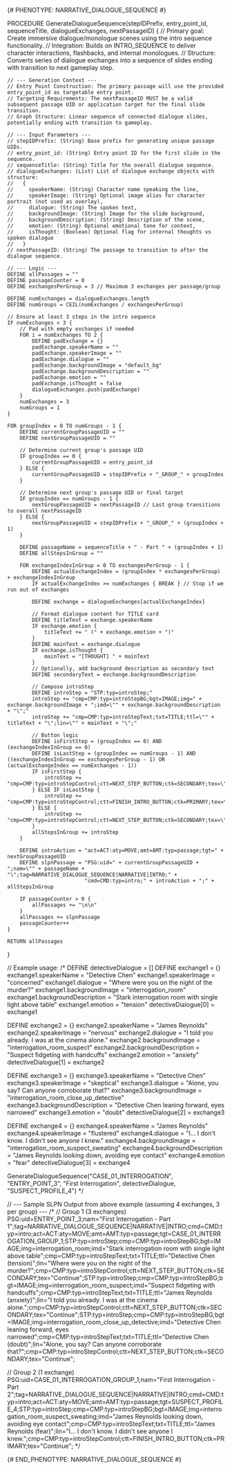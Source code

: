 {# PHENOTYPE: NARRATIVE_DIALOGUE_SEQUENCE #}

PROCEDURE GenerateDialogueSequence(stepIDPrefix, entry_point_id, sequenceTitle, dialogueExchanges, nextPassageID) {
    // Primary goal: Create immersive dialogue/monologue scenes using the intro sequence functionality.
    // Integration: Builds on INTRO_SEQUENCE to deliver character interactions, flashbacks, and internal monologues.
    // Structure: Converts series of dialogue exchanges into a sequence of slides ending with transition to next gameplay step.

    // --- Generation Context ---
    // Entry Point Construction: The primary passage will use the provided entry_point_id as targetable entry point.
    // Targeting Requirements: The nextPassageID MUST be a valid subsequent passage UID or application target for the final slide transition.
    // Graph Structure: Linear sequence of connected dialogue slides, potentially ending with transition to gameplay.

    // --- Input Parameters ---
    // stepIDPrefix: (String) Base prefix for generating unique passage UIDs.
    // entry_point_id: (String) Entry point ID for the first slide in the sequence.
    // sequenceTitle: (String) Title for the overall dialogue sequence.
    // dialogueExchanges: (List) List of dialogue exchange objects with structure:
    //   { 
    //     speakerName: (String) Character name speaking the line,
    //     speakerImage: (String) Optional image alias for character portrait (not used as overlay),
    //     dialogue: (String) The spoken text,
    //     backgroundImage: (String) Image for the slide background,
    //     backgroundDescription: (String) Description of the scene,
    //     emotion: (String) Optional emotional tone for context,
    //     isThought: (Boolean) Optional flag for internal thoughts vs spoken dialogue
    //   }
    // nextPassageID: (String) The passage to transition to after the dialogue sequence.

    // --- Logic ---
    DEFINE allPassages = ""
    DEFINE passageCounter = 0
    DEFINE exchangesPerGroup = 3 // Maximum 3 exchanges per passage/group

    DEFINE numExchanges = dialogueExchanges.length
    DEFINE numGroups = CEIL(numExchanges / exchangesPerGroup)

    // Ensure at least 3 steps in the intro sequence
    IF numExchanges < 3 {
        // Pad with empty exchanges if needed
        FOR i = numExchanges TO 2 {
            DEFINE padExchange = {}
            padExchange.speakerName = ""
            padExchange.speakerImage = ""
            padExchange.dialogue = ""
            padExchange.backgroundImage = "default_bg"
            padExchange.backgroundDescription = ""
            padExchange.emotion = ""
            padExchange.isThought = false
            dialogueExchanges.push(padExchange)
        }
        numExchanges = 3
        numGroups = 1
    }

    FOR groupIndex = 0 TO numGroups - 1 {
        DEFINE currentGroupPassageUID = ""
        DEFINE nextGroupPassageUID = ""

        // Determine current group's passage UID
        IF groupIndex == 0 {
            currentGroupPassageUID = entry_point_id
        } ELSE {
            currentGroupPassageUID = stepIDPrefix + "_GROUP_" + groupIndex
        }

        // Determine next group's passage UID or final target
        IF groupIndex == numGroups - 1 {
            nextGroupPassageUID = nextPassageID // Last group transitions to overall nextPassageID
        } ELSE {
            nextGroupPassageUID = stepIDPrefix + "_GROUP_" + (groupIndex + 1)
        }

        DEFINE passageName = sequenceTitle + " - Part " + (groupIndex + 1)
        DEFINE allStepsInGroup = ""

        FOR exchangeIndexInGroup = 0 TO exchangesPerGroup - 1 {
            DEFINE actualExchangeIndex = (groupIndex * exchangesPerGroup) + exchangeIndexInGroup
            IF actualExchangeIndex >= numExchanges { BREAK } // Stop if we run out of exchanges

            DEFINE exchange = dialogueExchanges[actualExchangeIndex]

            // Format dialogue content for TITLE card
            DEFINE titleText = exchange.speakerName
            IF exchange.emotion {
                titleText += " (" + exchange.emotion + ")"
            }
            DEFINE mainText = exchange.dialogue
            IF exchange.isThought {
                mainText = "[THOUGHT] " + mainText
            }
            // Optionally, add background description as secondary text
            DEFINE secondaryText = exchange.backgroundDescription

            // Compose introStep
            DEFINE introStep = "STP:typ=introStep;"
            introStep += "cmp=CMP:typ=introStepBG;bgt=IMAGE;img=" + exchange.backgroundImage + ";imd=\"" + exchange.backgroundDescription + "\";"
            introStep += "cmp=CMP:typ=introStepText;txt=TITLE;ttl=\"" + titleText + "\";lin=\"" + mainText + "\";"

            // Button logic
            DEFINE isFirstStep = (groupIndex == 0) AND (exchangeIndexInGroup == 0)
            DEFINE isLastStep = (groupIndex == numGroups - 1) AND ((exchangeIndexInGroup == exchangesPerGroup - 1) OR (actualExchangeIndex == numExchanges - 1))
            IF isFirstStep {
                introStep += "cmp=CMP:typ=introStepControl;ctt=NEXT_STEP_BUTTON;ctk=SECONDARY;tex=\"Continue\";"
            } ELSE IF isLastStep {
                introStep += "cmp=CMP:typ=introStepControl;ctt=FINISH_INTRO_BUTTON;ctk=PRIMARY;tex=\"Continue\";"
            } ELSE {
                introStep += "cmp=CMP:typ=introStepControl;ctt=NEXT_STEP_BUTTON;ctk=SECONDARY;tex=\"Continue\";"
            }
            allStepsInGroup += introStep
        }
        
        DEFINE introAction = "act=ACT:aty=MOVE;amt=AMT:typ=passage;tgt=" + nextGroupPassageUID
        DEFINE slpnPassage = "PSG:uid=" + currentGroupPassageUID + ";nam=\"" + passageName + "\";tag=NARRATIVE_DIALOGUE_SEQUENCE|NARRATIVE|INTRO;" +
                             "cmd=CMD:typ=intro;" + introAction + ";" + allStepsInGroup

        IF passageCounter > 0 {
            allPassages += "\n\n"
        }
        allPassages += slpnPassage
        passageCounter++
    }
    
    RETURN allPassages
}

// Example usage:
/*
DEFINE detectiveDialogue = []
DEFINE exchange1 = {}
exchange1.speakerName = "Detective Chen"
exchange1.speakerImage = "concerned"
exchange1.dialogue = "Where were you on the night of the murder?"
exchange1.backgroundImage = "interrogation_room"
exchange1.backgroundDescription = "Stark interrogation room with single light above table"
exchange1.emotion = "tension"
detectiveDialogue[0] = exchange1

DEFINE exchange2 = {}
exchange2.speakerName = "James Reynolds"
exchange2.speakerImage = "nervous"
exchange2.dialogue = "I told you already. I was at the cinema alone."
exchange2.backgroundImage = "interrogation_room_suspect"
exchange2.backgroundDescription = "Suspect fidgeting with handcuffs"
exchange2.emotion = "anxiety"
detectiveDialogue[1] = exchange2

DEFINE exchange3 = {}
exchange3.speakerName = "Detective Chen"
exchange3.speakerImage = "skeptical"
exchange3.dialogue = "Alone, you say? Can anyone corroborate that?"
exchange3.backgroundImage = "interrogation_room_close_up_detective"
exchange3.backgroundDescription = "Detective Chen leaning forward, eyes narrowed"
exchange3.emotion = "doubt"
detectiveDialogue[2] = exchange3

DEFINE exchange4 = {}
exchange4.speakerName = "James Reynolds"
exchange4.speakerImage = "flustered"
exchange4.dialogue = "I... I don't know. I didn't see anyone I knew."
exchange4.backgroundImage = "interrogation_room_suspect_sweating"
exchange4.backgroundDescription = "James Reynolds looking down, avoiding eye contact"
exchange4.emotion = "fear"
detectiveDialogue[3] = exchange4

GenerateDialogueSequence("CASE_01_INTERROGATION", "ENTRY_POINT_3", "First Interrogation", detectiveDialogue, "SUSPECT_PROFILE_4")
*/

// --- Sample SLPN Output from above example (assuming 4 exchanges, 3 per group) ---
/*
// Group 1 (3 exchanges)
PSG:uid=ENTRY_POINT_3;nam="First Interrogation - Part 1";tag=NARRATIVE_DIALOGUE_SEQUENCE|NARRATIVE|INTRO;cmd=CMD:typ=intro;act=ACT:aty=MOVE;amt=AMT:typ=passage;tgt=CASE_01_INTERROGATION_GROUP_1;STP:typ=introStep;cmp=CMP:typ=introStepBG;bgt=IMAGE;img=interrogation_room;imd="Stark interrogation room with single light above table";cmp=CMP:typ=introStepText;txt=TITLE;ttl="Detective Chen (tension)";lin="Where were you on the night of the murder?";cmp=CMP:typ=introStepControl;ctt=NEXT_STEP_BUTTON;ctk=SECONDARY;tex="Continue";STP:typ=introStep;cmp=CMP:typ=introStepBG;bgt=IMAGE;img=interrogation_room_suspect;imd="Suspect fidgeting with handcuffs";cmp=CMP:typ=introStepText;txt=TITLE;ttl="James Reynolds (anxiety)";lin="I told you already. I was at the cinema alone.";cmp=CMP:typ=introStepControl;ctt=NEXT_STEP_BUTTON;ctk=SECONDARY;tex="Continue";STP:typ=introStep;cmp=CMP:typ=introStepBG;bgt=IMAGE;img=interrogation_room_close_up_detective;imd="Detective Chen leaning forward, eyes narrowed";cmp=CMP:typ=introStepText;txt=TITLE;ttl="Detective Chen (doubt)";lin="Alone, you say? Can anyone corroborate that?";cmp=CMP:typ=introStepControl;ctt=NEXT_STEP_BUTTON;ctk=SECONDARY;tex="Continue";

// Group 2 (1 exchange)
PSG:uid=CASE_01_INTERROGATION_GROUP_1;nam="First Interrogation - Part 2";tag=NARRATIVE_DIALOGUE_SEQUENCE|NARRATIVE|INTRO;cmd=CMD:typ=intro;act=ACT:aty=MOVE;amt=AMT:typ=passage;tgt=SUSPECT_PROFILE_4;STP:typ=introStep;cmp=CMP:typ=introStepBG;bgt=IMAGE;img=interrogation_room_suspect_sweating;imd="James Reynolds looking down, avoiding eye contact";cmp=CMP:typ=introStepText;txt=TITLE;ttl="James Reynolds (fear)";lin="I... I don't know. I didn't see anyone I knew.";cmp=CMP:typ=introStepControl;ctt=FINISH_INTRO_BUTTON;ctk=PRIMARY;tex="Continue";
*/

{# END_PHENOTYPE: NARRATIVE_DIALOGUE_SEQUENCE #}
